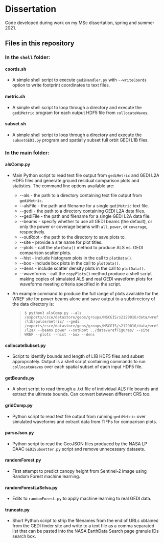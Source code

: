 # Dissertation

Code developed during work on my MSc dissertation, spring and summer 2021.

## Files in this repository

### In the ```shell``` folder:

#### coords.sh
* A simple shell script to execute ```gediHandler.py``` with ```--writeCoords``` option to write footprint coordinates to text files.

#### metric.sh
* A simple shell script to loop through a directory and execute the ```gediMetric``` program for each output HDF5 file from ```collocateWaves```.

#### subset.sh
* A simple shell script to loop through a directory and execute the ```subsetGEDI.py``` program and spatially subset full orbit GEDI L1B files.

### In the main folder:

#### alsComp.py
* Main Python script to read text file output from ```gediMetric``` and GEDI L2A HDF5 files and generate ground residual comparison plots and statistics. The command line options available are:
  * --als - the path to a directory containing text file output from ```gediMetric```.
  * --alsFile - the path and filename for a single ```gediMetric``` text file.
  * --gedi - the path to a directory containing GEDI L2A data files.
  * --gediFile - the path and filename for a single GEDI L2A data file.
  * --beams - specify whether to use all GEDI beams (the default), or only the power or coverage beams with ```all```, ```power```, or ```coverage```, respectively.
  * --outRoot - the path to the directory to save plots to.
  * --site - provide a site name for plot titles.
  * --plots - call the ```plotData()``` method to produce ALS vs. GEDI comparison scatter plots.
  * --hist - include histogram plots in the call to ```plotData()```.
  * --box - include box plots in the call to ```plotData()```.
  * --dens - include scatter density plots in the call to ```plotData()```.
  * --waveforms - call the ```copyPlots()``` method produce a shell script making copies of simulated ALS and real GEDI waveform plots for waveforms meeting criteria specified in the script.
* An example command to produce the full range of plots available for the WREF site for power beams alone and save output to a subdirectory of the data directory is:

  > ```$ python3 alsComp.py --als /exports/csce/datastore/geos/groups/MSCGIS/s2129010/data/wref/l1b/pulse/metric/ --gedi /exports/csce/datastore/geos/groups/MSCGIS/s2129010/data/wref/l2a/ --beams power --outRoot ../data/wrefFigures/ --site WREF --plots --hist --box --dens```

#### collocateSubset.py
* Script to identify bounds and length of L1B HDF5 files and subset appropriately. Output is a shell script containing commands to run ```collocateWaves``` over each spatial subset of each input HDF5 file.

#### getBounds.py
* A short script to read through a .txt file of individual ALS file bounds and extract the ultimate bounds. Can convert between different CRS too.

#### gridComp.py
* Python script to read text file output from running ```gediMetric``` over simulated waveforms and extract data from TIFFs for comparison plots.

#### parseJson.py
* Python script to read the GeoJSON files produced by the NASA LP DAAC ```GEDISubsetter.py``` script and remove unnecessary datasets.

#### randomForest.py
* First attempt to predict canopy height from Sentinel-2 image using Random Forest machine learning.

#### randomForestLaSelva.py
* Edits to ```randomForest.py``` to apply machine learning to real GEDI data.

#### truncate.py
* Short Python script to strip the filenames from the end of URLs obtained from the GEDI finder site and write to a text file
as a comma separated list that can be pasted into the NASA EarthData Search page granule IDs search box.
